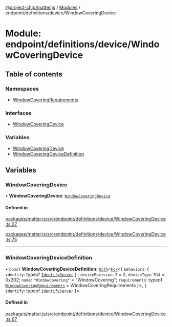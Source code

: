 [@project-chip/matter.js](../README.md) / [Modules](../modules.md) / endpoint/definitions/device/WindowCoveringDevice

# Module: endpoint/definitions/device/WindowCoveringDevice

## Table of contents

### Namespaces

- [WindowCoveringRequirements](endpoint_definitions_device_WindowCoveringDevice.WindowCoveringRequirements.md)

### Interfaces

- [WindowCoveringDevice](../interfaces/endpoint_definitions_device_WindowCoveringDevice.WindowCoveringDevice.md)

### Variables

- [WindowCoveringDevice](endpoint_definitions_device_WindowCoveringDevice.md#windowcoveringdevice)
- [WindowCoveringDeviceDefinition](endpoint_definitions_device_WindowCoveringDevice.md#windowcoveringdevicedefinition)

## Variables

### WindowCoveringDevice

• **WindowCoveringDevice**: [`WindowCoveringDevice`](../interfaces/endpoint_definitions_device_WindowCoveringDevice.WindowCoveringDevice.md)

#### Defined in

[packages/matter.js/src/endpoint/definitions/device/WindowCoveringDevice.ts:27](https://github.com/project-chip/matter.js/blob/5f71eedebdb9fa54338bde320c311bb359b7455d/packages/matter.js/src/endpoint/definitions/device/WindowCoveringDevice.ts#L27)

[packages/matter.js/src/endpoint/definitions/device/WindowCoveringDevice.ts:75](https://github.com/project-chip/matter.js/blob/5f71eedebdb9fa54338bde320c311bb359b7455d/packages/matter.js/src/endpoint/definitions/device/WindowCoveringDevice.ts#L75)

___

### WindowCoveringDeviceDefinition

• `Const` **WindowCoveringDeviceDefinition**: [`With`](node_export._internal_.md#with)\<[`For`](behavior_cluster_export._internal_.EndpointType.md#for)\<\{ `behaviors`: \{ `identify`: typeof [`IdentifyServer`](behavior_definitions_identify_export.IdentifyServer.md)  } ; `deviceRevision`: ``2`` = 2; `deviceType`: ``514`` = 0x202; `name`: ``"WindowCovering"`` = "WindowCovering"; `requirements`: typeof [`WindowCoveringRequirements`](endpoint_definitions_device_WindowCoveringDevice.WindowCoveringRequirements.md) = WindowCoveringRequirements }\>, \{ `identify`: typeof [`IdentifyServer`](behavior_definitions_identify_export.IdentifyServer.md)  }\>

#### Defined in

[packages/matter.js/src/endpoint/definitions/device/WindowCoveringDevice.ts:67](https://github.com/project-chip/matter.js/blob/5f71eedebdb9fa54338bde320c311bb359b7455d/packages/matter.js/src/endpoint/definitions/device/WindowCoveringDevice.ts#L67)
